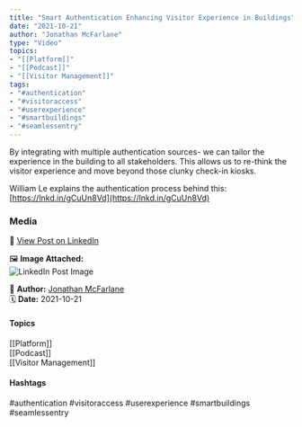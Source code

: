 ```yaml
---
title: "Smart Authentication Enhancing Visitor Experience in Buildings"  
date: "2021-10-21"  
author: "Jonathan McFarlane"  
type: "Video"  
topics:  
- "[[Platform]]"  
- "[[Podcast]]"  
- "[[Visitor Management]]"  
tags:  
- "#authentication"  
- "#visitoraccess"  
- "#userexperience"  
- "#smartbuildings"  
- "#seamlessentry"  
---
```

By integrating with multiple authentication sources- we can tailor the experience in the building to all stakeholders. This allows us to re-think the visitor experience and move beyond those clunky check-in kiosks.

William Le explains the authentication process behind this: [https://lnkd.in/gCuUn8Vd](https://lnkd.in/gCuUn8Vd)

### Media

🔗 [View Post on LinkedIn](https://www.linkedin.com/feed/update/urn:li:activity:6857086153036824577)  
  
🖼 **Image Attached:**  
![LinkedIn Post Image](https://media.licdn.com/dms/image/v2/C5605AQHchsc3nu2aDg/videocover-low/videocover-low/0/1634856714224?e=1742263200&v=beta&t=Y3r2HwRcNeWMsw27B_r1GOM_s_y1cKeKyNN4xtMrwnk)  
  
👤 **Author:** [Jonathan McFarlane](https://www.linkedin.com/in/jonathanmcfarlane/)  
🗓️ **Date:** 2021-10-21

#### Topics

[[Platform]]  
[[Podcast]]  
[[Visitor Management]]  

#### Hashtags

#authentication #visitoraccess #userexperience #smartbuildings #seamlessentry